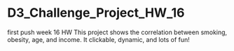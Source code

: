 # D3_Challenge_Project_HW_16
first push week 16 HW
This project shows the correlation between smoking, obesity, age, and income. 
It clickable, dynamic, and lots of fun!
